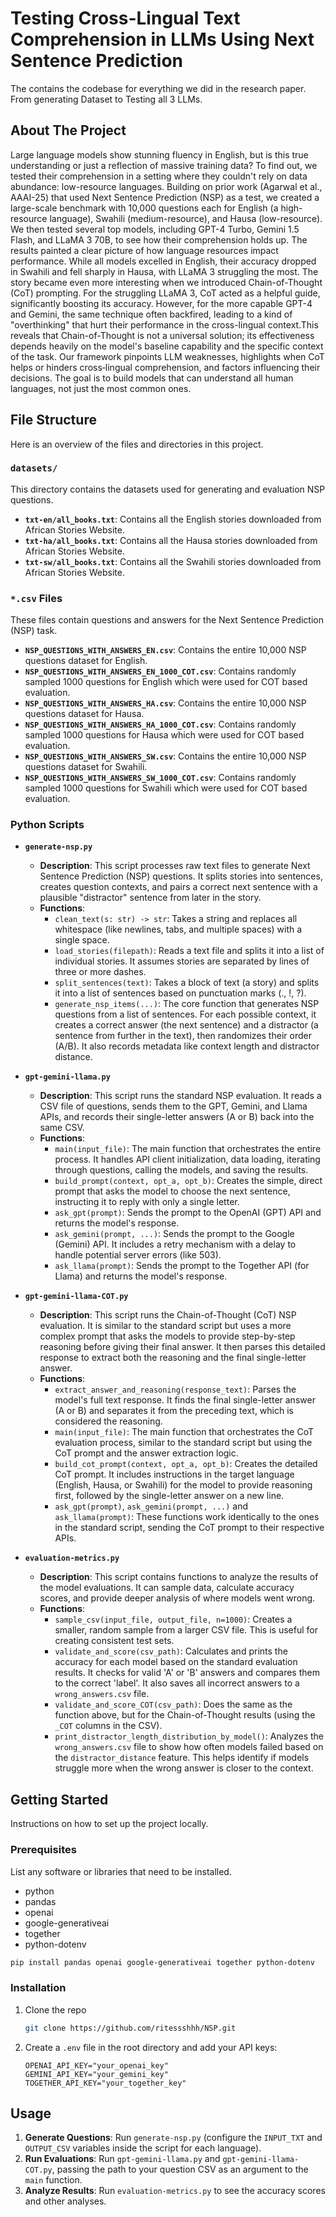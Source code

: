 # Testing Cross-Lingual Text Comprehension in LLMs Using Next Sentence Prediction

The contains the codebase for everything we did in the research paper. From generating Dataset to Testing all 3 LLMs.

## About The Project

Large language models show stunning fluency in English, but is this true understanding or just a reflection of massive training data? To find out, we tested their comprehension in a setting where they couldn't rely on data abundance: low-resource languages. Building on prior work (Agarwal et al., AAAI-25) that used Next Sentence Prediction (NSP) as a test, we created a large-scale benchmark with 10,000 questions each for English (a high-resource language), Swahili (medium-resource), and Hausa (low-resource). We then tested several top models, including GPT-4 Turbo, Gemini 1.5 Flash, and LLaMA 3 70B, to see how their comprehension holds up. The results painted a clear picture of how language resources impact performance. While all models excelled in English, their accuracy dropped in Swahili and fell sharply in Hausa, with LLaMA 3 struggling the most. The story became even more interesting when we introduced Chain-of-Thought (CoT) prompting. For the struggling LLaMA 3, CoT acted as a helpful guide, significantly boosting its accuracy. However, for the more capable GPT-4 and Gemini, the same technique often backfired, leading to a kind of "overthinking" that hurt their performance in the cross-lingual context.This reveals that Chain-of-Thought is not a universal solution; its effectiveness depends heavily on the model's baseline capability and the specific context of the task. Our framework pinpoints LLM weaknesses, highlights when CoT helps or hinders cross‑lingual comprehension, and factors influencing their decisions. The goal is to build models that can understand all human languages, not just the most common ones.
## File Structure

Here is an overview of the files and directories in this project.

### `datasets/`
This directory contains the datasets used for generating and evaluation NSP questions.

* **`txt-en/all_books.txt`**: Contains all the English stories downloaded from African Stories Website. 
* **`txt-ha/all_books.txt`**: Contains all the Hausa stories downloaded from African Stories Website. 
* **`txt-sw/all_books.txt`**: Contains all the Swahili stories downloaded from African Stories Website. 

### `*.csv` Files
These files contain questions and answers for the Next Sentence Prediction (NSP) task.

* **`NSP_QUESTIONS_WITH_ANSWERS_EN.csv`**: Contains the entire 10,000 NSP questions dataset for English. 
* **`NSP_QUESTIONS_WITH_ANSWERS_EN_1000_COT.csv`**: Contains randomly sampled 1000 questions for English which were used for COT based evaluation.
* **`NSP_QUESTIONS_WITH_ANSWERS_HA.csv`**: Contains the entire 10,000 NSP questions dataset for Hausa. 
* **`NSP_QUESTIONS_WITH_ANSWERS_HA_1000_COT.csv`**: Contains randomly sampled 1000 questions for Hausa which were used for COT based evaluation. 
* **`NSP_QUESTIONS_WITH_ANSWERS_SW.csv`**: Contains the entire 10,000 NSP questions dataset for Swahili. 
* **`NSP_QUESTIONS_WITH_ANSWERS_SW_1000_COT.csv`**: Contains randomly sampled 1000 questions for Swahili which were used for COT based evaluation. 

### Python Scripts

* **`generate-nsp.py`**
    * **Description**: This script processes raw text files to generate Next Sentence Prediction (NSP) questions. It splits stories into sentences, creates question contexts, and pairs a correct next sentence with a plausible "distractor" sentence from later in the story.
    * **Functions**:
        * `clean_text(s: str) -> str`: Takes a string and replaces all whitespace (like newlines, tabs, and multiple spaces) with a single space.
        * `load_stories(filepath)`: Reads a text file and splits it into a list of individual stories. It assumes stories are separated by lines of three or more dashes.
        * `split_sentences(text)`: Takes a block of text (a story) and splits it into a list of sentences based on punctuation marks (., !, ?).
        * `generate_nsp_items(...)`: The core function that generates NSP questions from a list of sentences. For each possible context, it creates a correct answer (the next sentence) and a distractor (a sentence from further in the text), then randomizes their order (A/B). It also records metadata like context length and distractor distance.

* **`gpt-gemini-llama.py`**
    * **Description**: This script runs the standard NSP evaluation. It reads a CSV file of questions, sends them to the GPT, Gemini, and Llama APIs, and records their single-letter answers (A or B) back into the same CSV.
    * **Functions**:
        * `main(input_file)`: The main function that orchestrates the entire process. It handles API client initialization, data loading, iterating through questions, calling the models, and saving the results.
        * `build_prompt(context, opt_a, opt_b)`: Creates the simple, direct prompt that asks the model to choose the next sentence, instructing it to reply with only a single letter.
        * `ask_gpt(prompt)`: Sends the prompt to the OpenAI (GPT) API and returns the model's response.
        * `ask_gemini(prompt, ...)`: Sends the prompt to the Google (Gemini) API. It includes a retry mechanism with a delay to handle potential server errors (like 503).
        * `ask_llama(prompt)`: Sends the prompt to the Together API (for Llama) and returns the model's response.

* **`gpt-gemini-llama-COT.py`**
    * **Description**: This script runs the Chain-of-Thought (CoT) NSP evaluation. It is similar to the standard script but uses a more complex prompt that asks the models to provide step-by-step reasoning before giving their final answer. It then parses this detailed response to extract both the reasoning and the final single-letter answer.
    * **Functions**:
        * `extract_answer_and_reasoning(response_text)`: Parses the model's full text response. It finds the final single-letter answer (A or B) and separates it from the preceding text, which is considered the reasoning.
        * `main(input_file)`: The main function that orchestrates the CoT evaluation process, similar to the standard script but using the CoT prompt and the answer extraction logic.
        * `build_cot_prompt(context, opt_a, opt_b)`: Creates the detailed CoT prompt. It includes instructions in the target language (English, Hausa, or Swahili) for the model to provide reasoning first, followed by the single-letter answer on a new line.
        * `ask_gpt(prompt)`, `ask_gemini(prompt, ...)` and `ask_llama(prompt)`: These functions work identically to the ones in the standard script, sending the CoT prompt to their respective APIs.

* **`evaluation-metrics.py`**
    * **Description**: This script contains functions to analyze the results of the model evaluations. It can sample data, calculate accuracy scores, and provide deeper analysis of where models went wrong.
    * **Functions**:
        * `sample_csv(input_file, output_file, n=1000)`: Creates a smaller, random sample from a larger CSV file. This is useful for creating consistent test sets.
        * `validate_and_score(csv_path)`: Calculates and prints the accuracy for each model based on the standard evaluation results. It checks for valid 'A' or 'B' answers and compares them to the correct 'label'. It also saves all incorrect answers to a `wrong_answers.csv` file.
        * `validate_and_score_COT(csv_path)`: Does the same as the function above, but for the Chain-of-Thought results (using the `_COT` columns in the CSV).
        * `print_distractor_length_distribution_by_model()`: Analyzes the `wrong_answers.csv` file to show how often models failed based on the `distractor_distance` feature. This helps identify if models struggle more when the wrong answer is closer to the context.


## Getting Started

Instructions on how to set up the project locally.

### Prerequisites

List any software or libraries that need to be installed.
* python
* pandas
* openai
* google-generativeai
* together
* python-dotenv

```bash
pip install pandas openai google-generativeai together python-dotenv
```

### Installation

1.  Clone the repo
    ```sh
    git clone https://github.com/ritessshhh/NSP.git
    ```
2.  Create a `.env` file in the root directory and add your API keys:
    ```
    OPENAI_API_KEY="your_openai_key"
    GEMINI_API_KEY="your_gemini_key"
    TOGETHER_API_KEY="your_together_key"
    ```

## Usage

1.  **Generate Questions**: Run `generate-nsp.py` (configure the `INPUT_TXT` and `OUTPUT_CSV` variables inside the script for each language).
2.  **Run Evaluations**: Run `gpt-gemini-llama.py` and `gpt-gemini-llama-COT.py`, passing the path to your question CSV as an argument to the `main` function.
3.  **Analyze Results**: Run `evaluation-metrics.py` to see the accuracy scores and other analyses.
